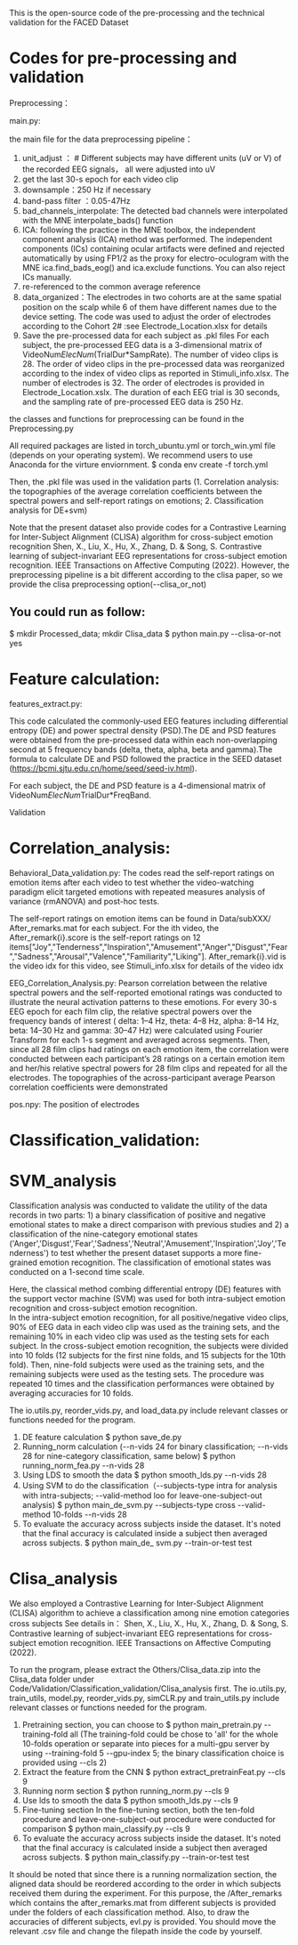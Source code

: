 This is the open-source code of the pre-processing and the technical validation for the FACED
Dataset

# Codes for pre-processing and validation

Preprocessing： 

main.py: 

the main file for the data preprocessing pipeline：
1. unit_adjust ： # Different subjects may have different units (uV or V) of the recorded EEG signals， all were adjusted into uV
2. get the last 30-s epoch for each video clip
3. downsample：250 Hz if necessary 
4. band-pass filter ：0.05-47Hz
5. bad_channels_interpolate: The detected bad channels were interpolated with the MNE interpolate_bads() function
6. ICA: following the practice in the MNE toolbox, the independent component analysis (ICA) method was performed. The independent components (ICs) containing ocular artifacts were defined and rejected automatically by using FP1/2 as the proxy for electro-oculogram with the MNE ica.find_bads_eog() and ica.exclude functions. You can also reject ICs manually.
7. re-referenced to the common average reference
8. data_organized：The electrodes in two cohorts are at the same spatial position on the scalp while 6 of them have different names due to the device setting. The code was used to adjust the order of electrodes according to the Cohort 2# :see Electrode_Location.xlsx for details
9. Save the pre-processed data for each subject as .pkl files
For each subject, the pre-processed EEG data is a 3-dimensional matrix of VideoNum*ElecNum*(TrialDur*SampRate). The number of video clips is 28. The order of video clips in the pre-processed data was reorganized according to the index of video clips as reported in Stimuli_info.xlsx. The number of electrodes is 32. The order of electrodes is provided in Electrode_Location.xslx. The duration of each EEG trial is 30 seconds, and the sampling rate of pre-processed EEG data is 250 Hz.

the classes and functions for preprocessing can be found in the Preprocessing.py

All required packages are listed in torch_ubuntu.yml or torch_win.yml file (depends on your operating system). We recommend users to use Anaconda for the virture enviornment.
$ conda env create -f torch.yml


Then, the .pkl file was used in the validation parts (1. Correlation analysis: the topographies of the average correlation coefficients between the spectral powers  and self-report ratings on emotions; 2. Classification analysis for DE+svm)

Note that the present dataset also provide codes for  a Contrastive Learning for Inter-Subject Alignment (CLISA) algorithm for cross-subject emotion recognition
Shen, X., Liu, X., Hu, X., Zhang, D. & Song, S. Contrastive learning of subject-invariant EEG representations for cross-subject emotion recognition. IEEE Transactions on Affective Computing (2022).
However, the preprocessing pipeline is a bit different according to the clisa paper, so we provide the clisa preprocessing option(--clisa_or_not)

## You could run as follow:
$ mkdir Processed_data; mkdir Clisa_data
$ python main.py --clisa-or-not yes


# Feature calculation:

features_extract.py:

This code calculated the commonly-used EEG features including differential entropy (DE) and power spectral density (PSD).The DE and PSD features were obtained from the pre-processed data within each non-overlapping second at 5 frequency bands (delta, theta, alpha, beta and gamma).The formula to calculate DE and PSD followed the practice in the SEED dataset (https://bcmi.sjtu.edu.cn/home/seed/seed-iv.html).

For each subject, the DE and PSD feature is a 4-dimensional matrix of VideoNum*ElecNum*TrialDur*FreqBand.


Validation

# Correlation_analysis:

Behavioral_Data_validation.py: 
The codes read the self-report ratings on  emotion items after each video to test 
whether the video-watching paradigm elicit targeted emotions with repeated measures analysis of variance (rmANOVA) and post-hoc tests.


The self-report ratings on  emotion items  can be found in Data/subXXX/ After_remarks.mat for each
subject. For the ith video, the After_remark{i}.score is the  self-report ratings on 12 items["Joy","Tenderness","Inspiration","Amusement","Anger","Disgust","Fear","Sadness","Arousal","Valence","Familiarity","Liking"]. 
After_remark{i}.vid is the video idx for this video, see Stimuli_info.xlsx for details of the video idx
 

EEG_Correlation_Analysis.py:
Pearson correlation between the relative spectral powers and the self-reported emotional ratings was conducted to illustrate the neural activation patterns to these emotions. For every 30-s EEG epoch for each film clip, the relative spectral powers over the frequency bands of interest ( delta: 1–4 Hz, theta: 4–8 Hz, alpha: 8–14 Hz, beta: 14–30 Hz and gamma: 30–47 Hz) were calculated using Fourier Transform for each 1-s segment and averaged across segments. Then, since all 28 film clips had ratings on each emotion item, the correlation were conducted between each participant’s 28 ratings on a certain emotion item and her/his relative spectral powers for 28 film clips and repeated for all the electrodes. The topographies of the across-participant average Pearson correlation coefficients were demonstrated

pos.npy: The position of electrodes



# Classification_validation:

# SVM_analysis

Classification analysis was conducted to validate the utility of the data records in two parts: 1) a binary classification of positive and negative emotional states to make a direct comparison with previous studies and 2) a classification of the nine-category emotional states ('Anger','Disgust','Fear','Sadness','Neutral','Amusement','Inspiration','Joy','Tenderness') to test whether the present dataset supports a more fine-grained emotion recognition. The classification of emotional states was conducted on a 1-second time scale.


Here, the classical method combing differential entropy (DE) features with the support vector machine (SVM) was used for both intra-subject emotion recognition and cross-subject emotion recognition.  
In the intra-subject emotion recognition, for all positive/negative video clips, 90% of EEG data in each video clip was used as the training sets, and the remaining 10% in each video clip was used as the testing sets for each subject. 
In the cross-subject emotion recognition, the subjects were divided into 10 folds (12 subjects for the first nine folds, and 15 subjects for the 10th fold). Then, nine-fold subjects were used as the training sets, and the remaining subjects were used as the testing sets. 
The procedure was repeated 10 times and the classification performances were obtained by averaging accuracies for 10 folds.

The io.utils.py, reorder_vids.py, and load_data.py include relevant classes or functions needed for the program.

1. DE feature calculation
$ python save_de.py 
2. Running_norm calculation (--n-vids 24 for binary classification; --n-vids 28 for nine-category classification, same below)
$ python running_norm_fea.py --n-vids 28    
3. Using LDS to smooth the data
$ python smooth_lds.py --n-vids 28
4. Using SVM to do the classification（--subjects-type intra for analysis with intra-subjects; --valid-method  loo for leave-one-subject-out analysis)
$ python main_de_svm.py  --subjects-type cross --valid-method 10-folds --n-vids 28 
5. To evaluate the accuracy across subjects inside the dataset. It's noted that the final accuracy is calculated inside a subject then averaged across subjects.
$ python main_de_ svm.py --train-or-test test


# Clisa_analysis
We also employed a Contrastive Learning for Inter-Subject Alignment (CLISA) algorithm to achieve a classification among nine emotion categories cross subjects
See details in：
Shen, X., Liu, X., Hu, X., Zhang, D. & Song, S. Contrastive learning of subject-invariant EEG representations for cross-subject emotion recognition. IEEE Transactions on Affective Computing (2022).

To run the program, please extract the Others/Clisa_data.zip into the Clisa_data folder under Code/Validation/Classification_validation/Clisa_analysis first.
The io.utils.py, train_utils, model.py, reorder_vids.py, simCLR.py and train_utils.py include relevant classes or functions needed for the program.

1. Pretraining section, you can choose to 
$ python main_pretrain.py  --training-fold all 
(The training-fold could be chose to 'all' for the whole 10-folds operation or separate into pieces for a multi-gpu server by using --training-fold 5 --gpu-index 5;
the binary classification choice is provided using --cls 2)
2. Extract the feature from the CNN
$ python extract_pretrainFeat.py  --cls 9
3. Running norm section 
$  python running_norm.py --cls 9  
4. Use lds to smooth the data
$ python smooth_lds.py --cls 9  
5. Fine-tuning section
In the fine-tuning section, both the ten-fold procedure and  leave-one-subject-out procedure were conducted for comparison
$ python main_classify.py --cls 9  
6. To evaluate the accuracy across subjects inside the dataset. It's noted that the final accuracy is calculated inside a subject then averaged across subjects.
$ python main_classify.py --train-or-test test

It should be noted that since there is a running normalization section, the aligned data should be reordered  according to the order in which subjects received them during the experiment.
For this purpose, the /After_remarks which contains the after_remarks.mat from different subjects is provided under the folders of each classification method.
Also, to draw the accuracies of different subjects, evl.py is provided. You should move the relevant .csv file and change the filepath inside the code by yourself.



